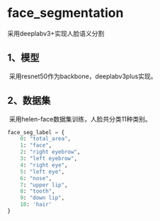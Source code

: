 # face_segmentation

采用deeplabv3+实现人脸语义分割

## 1、模型

​	采用resnet50作为backbone，deeplabv3plus实现。

## 2、数据集

​	采用helen-face数据集训练，人脸共分类11种类别。

``` python
face_seg_label = {
    0: "total_area", 
    1: "face",
    2: "right eyebrow",
    3: "left eyebrow",
    4: "right eye",
    5: "left eye",
    6: "nose",
    7: "upper lip",
    8: "tooth",
    9: "down lip", 
    10: 'hair'
}
```

